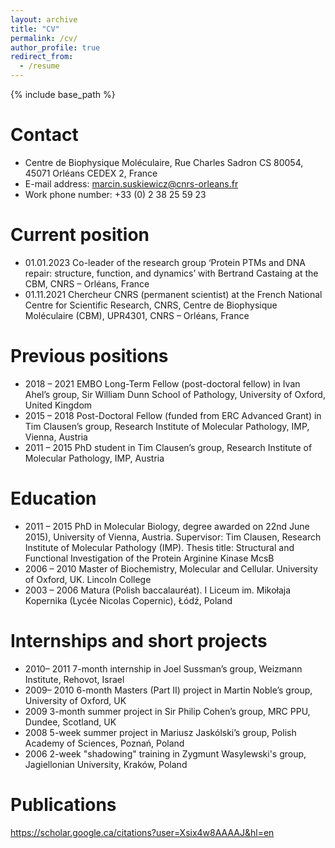 ```yaml
---
layout: archive
title: "CV"
permalink: /cv/
author_profile: true
redirect_from:
  - /resume
---
```


{% include base_path %}

Contact
======
* Centre de Biophysique Moléculaire, Rue Charles Sadron CS 80054, 45071 Orléans CEDEX 2, France
* E-mail address: marcin.suskiewicz@cnrs-orleans.fr
* Work phone number: +33 (0) 2 38 25 59 23

Current position
======
* 01.01.2023  Co-leader of the research group ‘Protein PTMs and DNA repair: structure, function, and dynamics’ with Bertrand Castaing at the CBM, CNRS – Orléans, France
* 01.11.2021  Chercheur CNRS (permanent scientist) at the French National Centre for Scientific Research, CNRS, Centre de Biophysique Moléculaire (CBM), UPR4301, CNRS – Orléans, France

Previous positions
======
* 2018 – 2021  EMBO Long-Term Fellow (post-doctoral fellow) in Ivan Ahel’s group, Sir William Dunn School of Pathology, University of Oxford, United Kingdom
* 2015 – 2018  Post-Doctoral Fellow (funded from ERC Advanced Grant) in Tim Clausen’s group, Research Institute of Molecular Pathology, IMP, Vienna, Austria
* 2011 – 2015  PhD student in Tim Clausen’s group, Research Institute of Molecular Pathology, IMP, Austria

Education
======
* 2011 – 2015  PhD in Molecular Biology, degree awarded on 22nd June 2015), University of Vienna, Austria. Supervisor: Tim Clausen, Research Institute of Molecular Pathology (IMP). Thesis title: Structural and Functional Investigation of the Protein Arginine Kinase McsB
* 2006 – 2010  Master of Biochemistry, Molecular and Cellular. University of Oxford, UK. Lincoln College
* 2003 – 2006  Matura (Polish baccalauréat). I Liceum im. Mikołaja Kopernika (Lycée Nicolas Copernic), Łódź, Poland

Internships and short projects
======
* 2010– 2011  7-month internship in Joel Sussman’s group, Weizmann Institute, Rehovot, Israel
* 2009– 2010  6-month Masters (Part II) project in Martin Noble’s group, University of Oxford, UK
* 2009  3-month summer project in Sir Philip Cohen’s group, MRC PPU, Dundee, Scotland, UK
* 2008  5-week summer project in Mariusz Jaskólski’s group, Polish Academy of Sciences, Poznań, Poland
* 2006  2-week "shadowing" training in Zygmunt Wasylewski's group, Jagiellonian University, Kraków, Poland

Publications
======
https://scholar.google.ca/citations?user=Xsix4w8AAAAJ&hl=en

